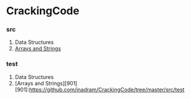 # CrackingCode
### src
1.  Data Structures
  1.  [Arrays and Strings][101]

[101]:https://github.com/inadram/CrackingCode/tree/master/src/main/dataStructures/arraysAndStrings


### test
1.  Data Structures
  1.  [Arrays and Strings][901]
[901]:https://github.com/inadram/CrackingCode/tree/master/src/test
